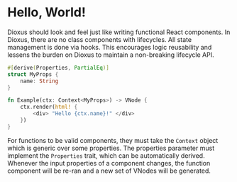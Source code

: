 # Hello, World!

Dioxus should look and feel just like writing functional React components. In Dioxus, there are no class components with lifecycles. All state management is done via hooks. This encourages logic reusability and lessens the burden on Dioxus to maintain a non-breaking lifecycle API.

```rust
#[derive(Properties, PartialEq)]
struct MyProps {
    name: String
}

fn Example(ctx: Context<MyProps>) -> VNode {
    ctx.render(html! {
        <div> "Hello {ctx.name}!" </div>
    })
}
```

For functions to be valid components, they must take the `Context` object which is generic over some properties. The properties parameter must implement the `Properties` trait, which can be automatically derived. Whenever the input properties of a component changes, the function component will be re-ran and a new set of VNodes will be generated.
